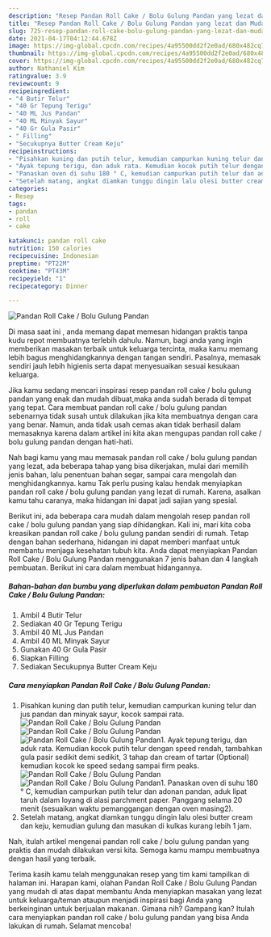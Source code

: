 ```yaml
---
description: "Resep Pandan Roll Cake / Bolu Gulung Pandan yang lezat dan Mudah Dibuat"
title: "Resep Pandan Roll Cake / Bolu Gulung Pandan yang lezat dan Mudah Dibuat"
slug: 725-resep-pandan-roll-cake-bolu-gulung-pandan-yang-lezat-dan-mudah-dibuat
date: 2021-04-17T04:12:44.678Z
image: https://img-global.cpcdn.com/recipes/4a95500dd2f2e0ad/680x482cq70/pandan-roll-cake-bolu-gulung-pandan-foto-resep-utama.jpg
thumbnail: https://img-global.cpcdn.com/recipes/4a95500dd2f2e0ad/680x482cq70/pandan-roll-cake-bolu-gulung-pandan-foto-resep-utama.jpg
cover: https://img-global.cpcdn.com/recipes/4a95500dd2f2e0ad/680x482cq70/pandan-roll-cake-bolu-gulung-pandan-foto-resep-utama.jpg
author: Nathaniel Kim
ratingvalue: 3.9
reviewcount: 9
recipeingredient:
- "4 Butir Telur"
- "40 Gr Tepung Terigu"
- "40 ML Jus Pandan"
- "40 ML Minyak Sayur"
- "40 Gr Gula Pasir"
- " Filling"
- "Secukupnya Butter Cream Keju"
recipeinstructions:
- "Pisahkan kuning dan putih telur, kemudian campurkan kuning telur dan jus pandan dan minyak sayur, kocok sampai rata."
- "Ayak tepung terigu, dan aduk rata. Kemudian kocok putih telur dengan speed rendah, tambahkan gula pasir sedikit demi sedikit, 3 tahap dan cream of tartar (Optional) kemudian kocok ke speed sedang sampai firm peaks."
- "Panaskan oven di suhu 180 ° C, kemudian campurkan putih telur dan adonan pandan, aduk lipat taruh dalam loyang di alasi parchment paper. Panggang selama 20 menit (sesuaikan waktu pemanggangan dengan oven masing2)."
- "Setelah matang, angkat diamkan tunggu dingin lalu olesi butter cream dan keju, kemudian gulung dan masukan di kulkas kurang lebih 1 jam."
categories:
- Resep
tags:
- pandan
- roll
- cake

katakunci: pandan roll cake 
nutrition: 150 calories
recipecuisine: Indonesian
preptime: "PT22M"
cooktime: "PT43M"
recipeyield: "1"
recipecategory: Dinner

---
```



![Pandan Roll Cake / Bolu Gulung Pandan](https://img-global.cpcdn.com/recipes/4a95500dd2f2e0ad/680x482cq70/pandan-roll-cake-bolu-gulung-pandan-foto-resep-utama.jpg)

Di masa  saat ini , anda memang dapat memesan hidangan praktis tanpa kudu repot membuatnya terlebih dahulu. Namun, bagi anda yang ingin memberikan masakan terbaik untuk keluarga tercinta, maka kamu memang lebih bagus menghidangkannya dengan tangan sendiri. Pasalnya, memasak sendiri jauh lebih higienis serta dapat menyesuaikan sesuai kesukaan keluarga.

Jika kamu sedang mencari inspirasi resep pandan roll cake / bolu gulung pandan yang enak dan mudah dibuat,maka anda sudah berada di tempat yang tepat. Cara membuat pandan roll cake / bolu gulung pandan  sebenarnya tidak susah untuk dilakukan jika kita membuatnya dengan cara yang benar. Namun, anda tidak usah cemas akan tidak berhasil dalam memasaknya 
karena dalam artikel ini kita akan mengupas pandan roll cake / bolu gulung pandan dengan hati-hati.  



Nah bagi kamu yang mau memasak pandan roll cake / bolu gulung pandan yang lezat, ada beberapa tahap yang bisa dikerjakan, mulai dari memilih jenis bahan, lalu penentuan bahan segar, sampai cara mengolah dan menghidangkannya. kamu Tak perlu pusing kalau hendak menyiapkan pandan roll cake / bolu gulung pandan yang lezat di rumah. Karena, asalkan kamu  tahu caranya, maka hidangan ini dapat jadi sajian yang spesial.

Berikut ini, ada beberapa cara mudah dalam mengolah resep pandan roll cake / bolu gulung pandan yang siap dihidangkan. Kali ini, mari kita coba kreasikan pandan roll cake / bolu gulung pandan sendiri di rumah. Tetap dengan bahan sederhana, hidangan ini dapat memberi manfaat untuk membantu menjaga kesehatan tubuh kita. Anda dapat menyiapkan Pandan Roll Cake / Bolu Gulung Pandan menggunakan 7 jenis bahan dan 4 langkah pembuatan. Berikut ini cara dalam membuat hidangannya.

<!--inarticleads1-->

##### Bahan-bahan dan bumbu yang diperlukan dalam pembuatan Pandan Roll Cake / Bolu Gulung Pandan:

1. Ambil 4 Butir Telur
1. Sediakan 40 Gr Tepung Terigu
1. Ambil 40 ML Jus Pandan
1. Ambil 40 ML Minyak Sayur
1. Gunakan 40 Gr Gula Pasir
1. Siapkan  Filling
1. Sediakan Secukupnya Butter Cream Keju




<!--inarticleads2-->

##### Cara menyiapkan Pandan Roll Cake / Bolu Gulung Pandan:

1. Pisahkan kuning dan putih telur, kemudian campurkan kuning telur dan jus pandan dan minyak sayur, kocok sampai rata.
<img src="https://img-global.cpcdn.com/steps/a0e209219bccfaf7/160x128cq70/pandan-roll-cake-bolu-gulung-pandan-langkah-memasak-1-foto.jpg" alt="Pandan Roll Cake / Bolu Gulung Pandan"><img src="https://img-global.cpcdn.com/steps/52d508b7984e3309/160x128cq70/pandan-roll-cake-bolu-gulung-pandan-langkah-memasak-1-foto.jpg" alt="Pandan Roll Cake / Bolu Gulung Pandan"><img src="https://img-global.cpcdn.com/steps/a4f9e8433bc87455/160x128cq70/pandan-roll-cake-bolu-gulung-pandan-langkah-memasak-1-foto.jpg" alt="Pandan Roll Cake / Bolu Gulung Pandan">1. Ayak tepung terigu, dan aduk rata. Kemudian kocok putih telur dengan speed rendah, tambahkan gula pasir sedikit demi sedikit, 3 tahap dan cream of tartar (Optional) kemudian kocok ke speed sedang sampai firm peaks.
<img src="https://img-global.cpcdn.com/steps/48f4808a32977ea7/160x128cq70/pandan-roll-cake-bolu-gulung-pandan-langkah-memasak-2-foto.jpg" alt="Pandan Roll Cake / Bolu Gulung Pandan"><img src="https://img-global.cpcdn.com/steps/9411ddddbb6a8782/160x128cq70/pandan-roll-cake-bolu-gulung-pandan-langkah-memasak-2-foto.jpg" alt="Pandan Roll Cake / Bolu Gulung Pandan">1. Panaskan oven di suhu 180 ° C, kemudian campurkan putih telur dan adonan pandan, aduk lipat taruh dalam loyang di alasi parchment paper. Panggang selama 20 menit (sesuaikan waktu pemanggangan dengan oven masing2).
1. Setelah matang, angkat diamkan tunggu dingin lalu olesi butter cream dan keju, kemudian gulung dan masukan di kulkas kurang lebih 1 jam.




Nah, itulah artikel mengenai  pandan roll cake / bolu gulung pandan  yang praktis dan mudah dilakukan versi kita. Semoga kamu mampu membuatnya dengan hasil yang terbaik. 

Terima kasih kamu telah menggunakan resep yang tim kami tampilkan di halaman ini. Harapan kami, olahan  Pandan Roll Cake / Bolu Gulung Pandan yang mudah di atas dapat membantu Anda menyiapkan masakan yang lezat untuk keluarga/teman ataupun menjadi inspirasi bagi Anda yang berkeinginan untuk berjualan makanan. Gimana nih? Gampang kan? Itulah cara menyiapkan pandan roll cake / bolu gulung pandan yang bisa Anda lakukan di rumah. Selamat mencoba!

